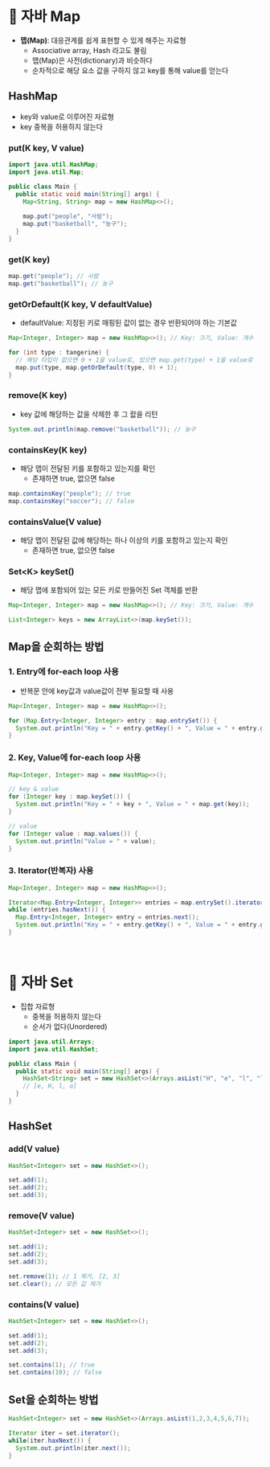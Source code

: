 # 📌 자바 Map

- **맵(Map)**: 대응관계를 쉽게 표현할 수 있게 해주는 자료형
  - Associative array, Hash 라고도 불림
  - 맵(Map)은 사전(dictionary)과 비슷하다
  - 순차적으로 해당 요소 값을 구하지 않고 key를 통해 value를 얻는다

## HashMap

- key와 value로 이루어진 자료형
- key 중복을 허용하지 않는다

### put(K key, V value)

```java
import java.util.HashMap;
import java.util.Map;

public class Main {
  public static void main(String[] args) {
    Map<String, String> map = new HashMap<>();
    
    map.put("people", "사람");
    map.put("basketball", "농구");
  }
}
```

### get(K key)

```java
map.get("people"); // 사람
map.get("basketball"); // 농구

```

### getOrDefault(K key, V defaultValue)

- defaultValue: 지정된 키로 매핑된 값이 없는 경우 반환되어야 하는 기본값

```java
Map<Integer, Integer> map = new HashMap<>(); // Key: 크기, Value: 개수

for (int type : tangerine) {
  // 해당 타입이 없으면 0 + 1을 value로, 있으면 map.get(type) + 1을 value로
  map.put(type, map.getOrDefault(type, 0) + 1);
}
```

### remove(K key)

- key 값에 해당하는 값을 삭제한 후 그 랎을 리턴

```java
System.out.println(map.remove("basketball")); // 농구
```

### containsKey(K key)

- 해당 맵이 전달된 키를 포함하고 있는지를 확인
  - 존재하면 true, 없으면 false

```java
map.containsKey("people"); // true
map.containsKey("soccer"); // false
```

### containsValue(V value)

- 해당 맵이 전달된 값에 해당하는 하나 이상의 키를 포함하고 있는지 확인
  - 존재하면 true, 없으면 false

### Set\<K> keySet()

- 해당 맵에 포함되어 있는 모든 키로 만들어진 Set 객체를 반환

```java
Map<Integer, Integer> map = new HashMap<>(); // Key: 크기, Value: 개수

List<Integer> keys = new ArrayList<>(map.keySet());
```

## Map을 순회하는 방법

### 1. Entry에 for-each loop 사용

- 반복문 안에 key값과 value값이 전부 필요할 때 사용

```java
Map<Integer, Integer> map = new HashMap<>();

for (Map.Entry<Integer, Integer> entry : map.entrySet()) {
  System.out.println("Key = " + entry.getKey() + ", Value = " + entry.getValue());
}
```

### 2. Key, Value에 for-each loop 사용

```java
Map<Integer, Integer> map = new HashMap<>();

// key & value
for (Integer key : map.keySet()) {
  System.out.println("Key = " + key + ", Value = " + map.get(key));
}

// value
for (Integer value : map.values()) {
  System.out.println("Value = " + value);
}
```

### 3. Iterator(반복자) 사용

```java
Map<Integer, Integer> map = new HashMap<>();

Iterator<Map.Entry<Integer, Integer>> entries = map.entrySet().iterator();
while (entries.hasNext()) {
  Map.Entry<Integer, Integer> entry = entries.next();
  System.out.println("Key = " + entry.getKey() + ", Value = " + entry.getValue());
}
```



<br>

# 📌 자바 Set

- 집합 자료형
  - 중복을 허용하지 않는다
  - 순서가 없다(Unordered)

```java
import java.util.Arrays;
import java.util.HashSet;

public class Main {
  public static void main(String[] args) {
    HashSet<String> set = new HashSet<>(Arrays.asList("H", "e", "l", "l", "o"));
    // [e, H, l, o]
  }
}
```

## HashSet

### add(V value)

```java
HashSet<Integer> set = new HashSet<>();

set.add(1);
set.add(2);
set.add(3);
```

### remove(V value)

```java
HashSet<Integer> set = new HashSet<>();

set.add(1);
set.add(2);
set.add(3);

set.remove(1); // 1 제거, [2, 3]
set.clear(); // 모든 값 제거
```

### contains(V value)

```java
HashSet<Integer> set = new HashSet<>();

set.add(1);
set.add(2);
set.add(3);

set.contains(1); // true
set.contains(10); // false
```

## Set을 순회하는 방법

```java
HashSet<Integer> set = new HashSet<>(Arrays.asList(1,2,3,4,5,6,7));

Iterator iter = set.iterator();
while(iter.haxNext()) {
  System.out.println(iter.next());
}
```


